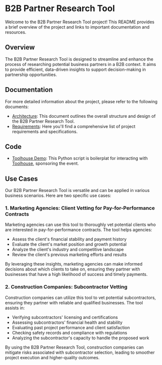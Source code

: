 # B2B Partner Research Tool

Welcome to the B2B Partner Research Tool project! This README provides a brief overview of the project and links to important documentation and resources.

## Overview

The B2B Partner Research Tool is designed to streamline and enhance the process of researching potential business partners in a B2B context. It aims to provide efficient, data-driven insights to support decision-making in partnership opportunities.

## Documentation

For more detailed information about the project, please refer to the following documents:

- [Architecture](Architecture.md): This document outlines the overall structure and design of the B2B Partner Research Tool.
- [Requirements](Requirements.md): Here you'll find a comprehensive list of project requirements and specifications.

## Code

- [Toolhouse Demo](toolhouse-demo.py): This Python script is boilerplat for interacting with [Toolhouse](https://toolhouse.ai), sponsoring the event.

## Use Cases

Our B2B Partner Research Tool is versatile and can be applied in various business scenarios. Here are two specific use cases:

### 1. Marketing Agencies: Client Vetting for Pay-for-Performance Contracts

Marketing agencies can use this tool to thoroughly vet potential clients who are interested in pay-for-performance contracts. The tool helps agencies:

- Assess the client's financial stability and payment history
- Evaluate the client's market position and growth potential
- Analyze the client's industry and competitive landscape
- Review the client's previous marketing efforts and results

By leveraging these insights, marketing agencies can make informed decisions about which clients to take on, ensuring they partner with businesses that have a high likelihood of success and timely payments.

### 2. Construction Companies: Subcontractor Vetting

Construction companies can utilize this tool to vet potential subcontractors, ensuring they partner with reliable and qualified businesses. The tool assists in:

- Verifying subcontractors' licensing and certifications
- Assessing subcontractors' financial health and stability
- Evaluating past project performance and client satisfaction
- Checking safety records and compliance with regulations
- Analyzing the subcontractor's capacity to handle the proposed work

By using the B2B Partner Research Tool, construction companies can mitigate risks associated with subcontractor selection, leading to smoother project execution and higher-quality outcomes.
